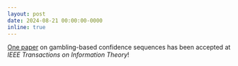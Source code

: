 ```yaml
---
layout: post
date: 2024-08-21 00:00:00-0000
inline: true
---
```


[One paper](http://arxiv.org/abs/2207.12382) on gambling-based confidence sequences has been accepted at *IEEE Transactions on Information Theory*!
